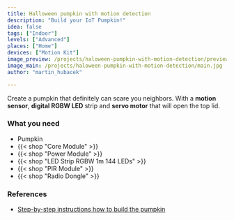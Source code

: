 ```yaml
---
title: Halloween pumpkin with motion detection
description: "Build your IoT Pumpkin!"
idea: false
tags: ["Indoor"]
levels: ["Advanced"]
places: ["Home"]
devices: ["Motion Kit"]
image_preview: /projects/haloween-pumpkin-with-motion-detection/preview.jpg
image_main: /projects/haloween-pumpkin-with-motion-detection/main.jpg
author: "martin_hubacek"

---
```


Create a pumpkin that definitely can scare you neighbors. With a **motion sensor**, **digital RGBW LED** strip and **servo motor** that will open the top lid.

### What you need

* Pumpkin
* {{< shop "Core Module" >}}
* {{< shop "Power Module" >}}
* {{< shop "LED Strip RGBW 1m 144 LEDs" >}}
* {{< shop "PIR Module" >}}
* {{< shop "Radio Dongle" >}}

### References

* [Step-by-step instructions how to build the pumpkin](https://www.hackster.io/bigclown/scary-iot-pumpkin-with-motion-triggered-servo-dbdce5)
